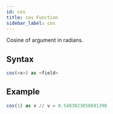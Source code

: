 ```yaml
---
id: cos
title: cos Function
sidebar_label: cos
---
```



Cosine of argument in radians.

## Syntax

```sql
cos(<x>) as <field>
```

## Example

```sql
cos(1) as v // v = 0.5403023058681398
```
